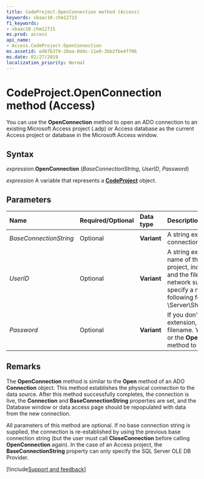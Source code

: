 ```yaml
---
title: CodeProject.OpenConnection method (Access)
keywords: vbaac10.chm12715
f1_keywords:
- vbaac10.chm12715
ms.prod: access
api_name:
- Access.CodeProject.OpenConnection
ms.assetid: ed67b379-20aa-0d4c-11e0-3bb2fbe4ff06
ms.date: 02/27/2019
localization_priority: Normal
---
```



# CodeProject.OpenConnection method (Access)

You can use the **OpenConnection** method to open an ADO connection to an existing Microsoft Access project (.adp) or Access database as the current Access project or database in the Microsoft Access window.


## Syntax

_expression_.**OpenConnection** (_BaseConnectionString_, _UserID_, _Password_)

_expression_ A variable that represents a **[CodeProject](Access.CodeProject.md)** object.


## Parameters

|Name|Required/Optional|Data type|Description|
|:-----|:-----|:-----|:-----|
| _BaseConnectionString_|Optional|**Variant**|A string expression that is the base connection string of the database.|
| _UserID_|Optional|**Variant**|A string expression that is the name of the existing Access project, including the path name and the file name extension. If your network supports it, you can also specify a network path in the following form: \\Server\Share\Folder\Filename.adp|
| _Password_|Optional|**Variant**|If you don't supply the file name extension, .adp is appended to the filename. You can use this method or the **OpenCurrentDatabase** method to open .adp files.|

## Remarks

The **OpenConnection** method is similar to the **Open** method of an ADO **Connection** object. This method establishes the physical connection to the data source. After this method successfully completes, the connection is live, the **Connection** and **BaseConnectionString** properties are set, and the Database window or data access page should be repopulated with data from the new connection. 

All parameters of this method are optional. If no base connection string is supplied, the connection is re-established by using the previous base connection string (but the user must call **CloseConnection** before calling **OpenConnection** again). In the case of an Access project, the **BaseConnectionString** property can only specify the SQL Server OLE DB Provider.




[!include[Support and feedback](~/includes/feedback-boilerplate.md)]